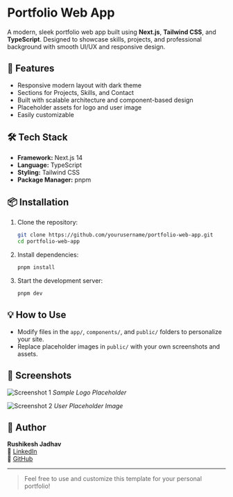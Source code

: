 
# Portfolio Web App

A modern, sleek portfolio web app built using **Next.js**, **Tailwind CSS**, and **TypeScript**. Designed to showcase skills, projects, and professional background with smooth UI/UX and responsive design.

## 🚀 Features

- Responsive modern layout with dark theme
- Sections for Projects, Skills, and Contact
- Built with scalable architecture and component-based design
- Placeholder assets for logo and user image
- Easily customizable

## 🛠️ Tech Stack

- **Framework:** Next.js 14
- **Language:** TypeScript
- **Styling:** Tailwind CSS
- **Package Manager:** pnpm

## 📦 Installation

1. Clone the repository:
   ```bash
   git clone https://github.com/yourusername/portfolio-web-app.git
   cd portfolio-web-app
   ```

2. Install dependencies:
   ```bash
   pnpm install
   ```

3. Start the development server:
   ```bash
   pnpm dev
   ```

## 💡 How to Use

- Modify files in the `app/`, `components/`, and `public/` folders to personalize your site.
- Replace placeholder images in `public/` with your own screenshots and assets.

## 📸 Screenshots

![Screenshot 1](<img width="1341" height="679" alt="Screenshot 2025-07-20 153113" src="https://github.com/user-attachments/assets/6f8d5a4a-2752-4069-ab8e-fdfcb0504abe" />
)
*Sample Logo Placeholder*

![Screenshot 2](<img width="1348" height="679" alt="Screenshot 2025-07-20 153138" src="https://github.com/user-attachments/assets/fd4a5953-c44e-4db6-956e-054f88c8aa7e" />
)
*User Placeholder Image*

## 👤 Author

**Rushikesh Jadhav**  
🔗 [LinkedIn](https://www.linkedin.com/in/rushikeshjadhav2004)  
🐙 [GitHub](https://github.com/RushikeshJadhav2004)

---

> Feel free to use and customize this template for your personal portfolio!
